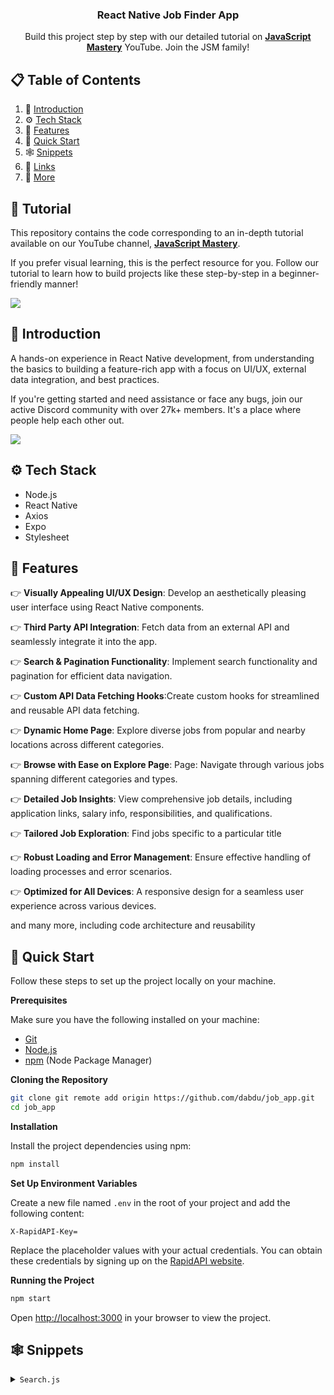   <h3 align="center">React Native Job Finder App</h3>

   <div align="center">
     Build this project step by step with our detailed tutorial on <a href="https://www.youtube.com/@javascriptmastery/videos" target="_blank"><b>JavaScript Mastery</b></a> YouTube. Join the JSM family!
    </div>
</div>

## 📋 <a name="table">Table of Contents</a>

1. 🤖 [Introduction](#introduction)
2. ⚙️ [Tech Stack](#tech-stack)
3. 🔋 [Features](#features)
4. 🤸 [Quick Start](#quick-start)
5. 🕸️ [Snippets](#snippets)
6. 🔗 [Links](#links)
7. 🚀 [More](#more)

## 🚨 Tutorial

This repository contains the code corresponding to an in-depth tutorial available on our YouTube channel, <a href="https://www.youtube.com/@javascriptmastery/videos" target="_blank"><b>JavaScript Mastery</b></a>.

If you prefer visual learning, this is the perfect resource for you. Follow our tutorial to learn how to build projects like these step-by-step in a beginner-friendly manner!

<a href="https://youtu.be/mJ3bGvy0WAY?feature=shared" target="_blank"><img src="https://github.com/sujatagunale/EasyRead/assets/151519281/1736fca5-a031-4854-8c09-bc110e3bc16d" /></a>

## <a name="introduction">🤖 Introduction</a>

A hands-on experience in React Native development, from understanding the basics to building a feature-rich app with a focus on UI/UX, external data integration, and best practices.

If you're getting started and need assistance or face any bugs, join our active Discord community with over 27k+ members. It's a place where people help each other out.

<a href="https://discord.com/invite/n6EdbFJ" target="_blank"><img src="https://github.com/sujatagunale/EasyRead/assets/151519281/618f4872-1e10-42da-8213-1d69e486d02e" /></a>

## <a name="tech-stack">⚙️ Tech Stack</a>

- Node.js
- React Native
- Axios
- Expo
- Stylesheet

## <a name="features">🔋 Features</a>

👉 **Visually Appealing UI/UX Design**: Develop an aesthetically pleasing user interface using React Native components.

👉 **Third Party API Integration**: Fetch data from an external API and seamlessly integrate it into the app.

👉 **Search & Pagination Functionality**: Implement search functionality and pagination for efficient data navigation.

👉 **Custom API Data Fetching Hooks**:Create custom hooks for streamlined and reusable API data fetching.

👉 **Dynamic Home Page**: Explore diverse jobs from popular and nearby locations across different categories.

👉 **Browse with Ease on Explore Page**: Page: Navigate through various jobs spanning different categories and types.

👉 **Detailed Job Insights**: View comprehensive job details, including application links, salary info, responsibilities, and qualifications.

👉 **Tailored Job Exploration**: Find jobs specific to a particular title

👉 **Robust Loading and Error Management**: Ensure effective handling of loading processes and error scenarios.

👉 **Optimized for All Devices**: A responsive design for a seamless user experience across various devices.

and many more, including code architecture and reusability

## <a name="quick-start">🤸 Quick Start</a>

Follow these steps to set up the project locally on your machine.

**Prerequisites**

Make sure you have the following installed on your machine:

- [Git](https://git-scm.com/)
- [Node.js](https://nodejs.org/en)
- [npm](https://www.npmjs.com/) (Node Package Manager)

**Cloning the Repository**

```bash
git clone git remote add origin https://github.com/dabdu/job_app.git
cd job_app
```

**Installation**

Install the project dependencies using npm:

```bash
npm install
```

**Set Up Environment Variables**

Create a new file named `.env` in the root of your project and add the following content:

```env
X-RapidAPI-Key=
```

Replace the placeholder values with your actual credentials. You can obtain these credentials by signing up on the [RapidAPI website](https://rapidapi.com/letscrape-6bRBa3QguO5/api/jsearch).

**Running the Project**

```bash
npm start
```

Open [http://localhost:3000](http://localhost:3000) in your browser to view the project.

## <a name="snippets">🕸️ Snippets</a>

<details>
<summary><code>Search.js</code></summary>

```javascript
import React, { useEffect, useState } from "react";
import {
  ActivityIndicator,
  FlatList,
  Image,
  TouchableOpacity,
  View,
} from "react-native";
import { Stack, useRouter, useSearchParams } from "expo-router";
import { Text, SafeAreaView } from "react-native";
import axios from "axios";

import { ScreenHeaderBtn, NearbyJobCard } from "../../components";
import { COLORS, icons, SIZES } from "../../constants";
import styles from "../../styles/search";

const JobSearch = () => {
  const params = useSearchParams();
  const router = useRouter();

  const [searchResult, setSearchResult] = useState([]);
  const [searchLoader, setSearchLoader] = useState(false);
  const [searchError, setSearchError] = useState(null);
  const [page, setPage] = useState(1);

  const handleSearch = async () => {
    setSearchLoader(true);
    setSearchResult([]);

    try {
      const options = {
        method: "GET",
        url: `https://jsearch.p.rapidapi.com/search`,
        headers: {
          "X-RapidAPI-Key": "",
          "X-RapidAPI-Host": "jsearch.p.rapidapi.com",
        },
        params: {
          query: params.id,
          page: page.toString(),
        },
      };

      const response = await axios.request(options);
      setSearchResult(response.data.data);
    } catch (error) {
      setSearchError(error);
      console.log(error);
    } finally {
      setSearchLoader(false);
    }
  };

  const handlePagination = (direction) => {
    if (direction === "left" && page > 1) {
      setPage(page - 1);
      handleSearch();
    } else if (direction === "right") {
      setPage(page + 1);
      handleSearch();
    }
  };

  useEffect(() => {
    handleSearch();
  }, []);

  return (
    <SafeAreaView style={{ flex: 1, backgroundColor: COLORS.lightWhite }}>
      <Stack.Screen
        options={{
          headerStyle: { backgroundColor: COLORS.lightWhite },
          headerShadowVisible: false,
          headerLeft: () => (
            <ScreenHeaderBtn
              iconUrl={icons.left}
              dimension="60%"
              handlePress={() => router.back()}
            />
          ),
          headerTitle: "",
        }}
      />

      <FlatList
        data={searchResult}
        renderItem={({ item }) => (
          <NearbyJobCard
            job={item}
            handleNavigate={() => router.push(`/job-details/${item.job_id}`)}
          />
        )}
        keyExtractor={(item) => item.job_id}
        contentContainerStyle={{ padding: SIZES.medium, rowGap: SIZES.medium }}
        ListHeaderComponent={() => (
          <>
            <View style={styles.container}>
              <Text style={styles.searchTitle}>{params.id}</Text>
              <Text style={styles.noOfSearchedJobs}>Job Opportunities</Text>
            </View>
            <View style={styles.loaderContainer}>
              {searchLoader ? (
                <ActivityIndicator size="large" color={COLORS.primary} />
              ) : (
                searchError && <Text>Oops something went wrong</Text>
              )}
            </View>
          </>
        )}
        ListFooterComponent={() => (
          <View style={styles.footerContainer}>
            <TouchableOpacity
              style={styles.paginationButton}
              onPress={() => handlePagination("left")}
            >
              <Image
                source={icons.chevronLeft}
                style={styles.paginationImage}
                resizeMode="contain"
              />
            </TouchableOpacity>
            <View style={styles.paginationTextBox}>
              <Text style={styles.paginationText}>{page}</Text>
            </View>
            <TouchableOpacity
              style={styles.paginationButton}
              onPress={() => handlePagination("right")}
            >
              <Image
                source={icons.chevronRight}
                style={styles.paginationImage}
                resizeMode="contain"
              />
            </TouchableOpacity>
          </View>
        )}
      />
    </SafeAreaView>
  );
};

export default JobSearch;
```

</details>

#
